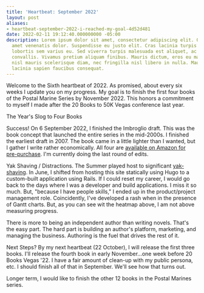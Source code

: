 ```yaml
---
title: 'Heartbeat: September 2022'
layout: post
aliases:
- heartbeat-september-2022-i-reached-my-goal-4d52d481
date: 2022-02-11 19:12:40.000000000 -05:00
description: Lorem ipsum dolor sit amet, consectetur adipiscing elit. Quisque sit
  amet venenatis dolor. Suspendisse eu justo elit. Cras lacinia turpis nulla, nec
  lobortis sem varius eu. Sed viverra turpis malesuada est aliquet, ac laoreet Leo
  convallis. Vivamus pretium aliquam finibus. Mauris dictum, eros eu malesuada imperdiet,
  nisl mauris scelerisque diam, nec fringilla nisl libero in nulla. Mauris eget massa
  lacinia sapien faucibus consequat.
---
```

Welcome to the Sixth heartbeat of 2022. As promised, about every six weeks I update you on my progress. My goal is to finish the first four books of the Postal Marine Series by November 2022. This honors a commitment to myself I made after the 20 Books to 50K Vegas conference last year.

The Year's Slog to Four Books

Success! On 6 September 2022, I finished the Imbroglio draft. This was the book concept that launched the entire series in the mid-2000s. I finished the earliest draft in 2007. The book came in a little lighter than I wanted, but I gather I write rather economically. All four are [available on Amazon for pre-purchase](https://amzn.to/3qqyhev). I'm currently doing the last round of edits.

Yak Shaving / Distractions. The Summer played host to significant [yak-shaving](https://americanexpress.io/yak-shaving/hugo). In June, I shifted from hosting this site statically using Hugo to a custom-built application using Rails. If I could reset my career, I would go back to the days where I was a developer and build applications. I miss it so much. But, "because I have people skills," I ended up in the product/project management role. Coincidently, I've developed a rash when in the presence of Gantt charts. But, as you can see wit the heatmap above, I am not above measuring progress.

There is more to being an independent author than writing novels. That's the easy part. The hard part is building an author's platform, marketing, and managing the business. Authoring is the fuel that drives the rest of it.

Next Steps? By my next heartbeat (22 October), I will release the first three books. I'll release the fourth book in early November...one week before 20 Books Vegas '22. I have a fair amount of clean-up with my public persona, etc. I should finish all of that in September. We'll see how that turns out.

Longer term, I would like to finish the other 12 books in the Postal Marines series.
